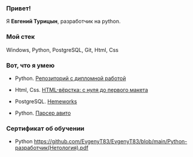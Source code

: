 ### Привет!

Я <b>Евгений Турицын</b>, разработчик на python.

### Мой стек

Windows, Python, PostgreSQL, Git, Html, Css

### Вот, что я умею

- Python. [Репозиторий с дипломной работой](https://github.com/EvgenyT83/Vkinder_netology_diplom)

- Html, Css. [HTML-вёрстка: с нуля до первого макета](https://github.com/EvgenyT83/Main_work_html_netology)

- PostgreSQL. [Hemeworks](https://github.com/EvgenyT83/Databases-for-python-developers)

- Python. [Парсер авито](https://github.com/EvgenyT83/Parser_avito)

### Сертификат об обучении

- Python https://github.com/EvgenyT83/EvgenyT83/blob/main/Python-разработчик(Нетология).pdf
